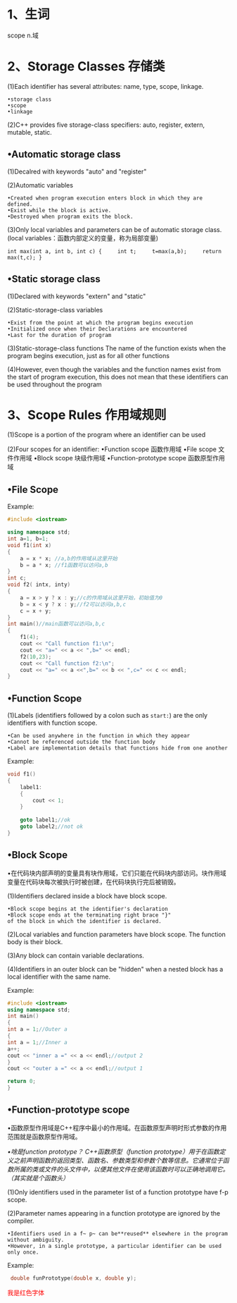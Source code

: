 # 1、生词

scope   n.域

# 2、Storage Classes 存储类

(1)Each identifier has several attributes: name, type, scope, linkage.

    •storage class
    •scope
	•linkage

(2)C++ provides five storage-class specifiers: auto, register, extern, mutable, static.

## •Automatic storage class

(1)Decalred with keywords "auto" and "register"

(2)Automatic variables

    •Created when program execution enters block in which they are defined.
    •Exist while the block is active.
    •Destroyed when program exits the block.

(3)Only local variables and parameters can be of automatic storage class.(local variables：函数内部定义的变量，称为局部变量)

`int max(int a, int b, int c) {     int t;     t=max(a,b);     return max(t,c); }`

## •Static storage class

(1)Declared with keywords "extern" and "static"

(2)Static-storage-class variables

    •Exist from the point at which the program begins execution
    •Initialized once when their Declarations are encountered
    •Last for the duration of program

(3)Static-storage-class functions
    The name of the function exists when the program begins execution, just as for all other functions

(4)However, even though the variables and the function names exist from the start of program execution,
    this does not mean that these identifiers can be used throughout the program

# 3、Scope Rules 作用域规则

 (1)Scope is a portion of the program where an identifier can be used

 (2)Four scopes for an identifier:
    •Function scope 函数作用域
    •File scope 文件作用域
    •Block scope 块级作用域
    •Function-prototype scope 函数原型作用域

## •File Scope

Example:

```c++
#include <iostream>

using namespace std;
int a=1, b=1;
void f1(int x)
{
    a = x * x; //a,b的作用域从这里开始
    b = a * x; //f1函数可以访问a,b
}
int c;
void f2( intx, inty)
{
    a = x > y ? x : y;//c的作用域从这里开始，初始值为0
    b = x < y ? x : y;//f2可以访问a,b,c
    c = x + y;
}
int main()//main函数可以访问a,b,c
{
    f1(4);
    cout << "Call function f1:\n";
    cout << "a=" << a << ",b=" << endl;
    f2(10,23);
    cout << "Call function f2:\n";
    cout << "a=" << a <<",b=" << b << ",c=" << c << endl;
}
```

## •Function Scope

(1)Labels (identifiers followed by a colon such as `start:`) are the only identifiers with function scope.

    •Can be used anywhere in the function in which they appear
	•Cannot be referenced outside the function body
	•Label are implementation details that functions hide from one another

Example:

```c++
void f1()
{
    label1:
    {
        cout << 1;
    }
  
    goto label1;//ok
    goto label2;//not ok
}
```

## •Block Scope

•在代码块内部声明的变量具有块作用域，它们只能在代码块内部访问。块作用域变量在代码块每次被执行时被创建，在代码块执行完后被销毁。

(1)Identifiers declared inside a block have block scope.

    •Block scope begins at the identifier's declaration
    •Block scope ends at the terminating right brace "}"
   	of the block in which the identifier is declared.

(2)Local variables and function parameters have block scope. The function body is their block.

(3)Any block can contain variable declarations.

(4)Identifiers in an outer block can be "hidden" when a nested block has a local identifier with the same name.

Example:

```c++
#include <iostream>
using namespace std;
int main()
{
int a = 1;//Outer a
{
int a = 1;//Inner a
a++;
cout << "inner a =" << a << endl;//output 2
}
cout << "outer a =" << a << endl;//output 1

return 0;
}
```

## •Function-prototype scope

•函数原型作用域是C++程序中最小的作用域。在函数原型声明时形式参数的作用范围就是函数原型作用域。

*•啥是function prototype？
    C++函数原型（function prototype）用于在函数定义之前声明函数的返回类型、函数名、参数类型和参数个数等信息。它通常位于函数所属的类或文件的头文件中，以便其他文件在使用该函数时可以正确地调用它。（其实就是个函数头）*

(1)Only identifiers used in the parameter list of a function prototype have f-p scope.

(2)Parameter names appearing in a function prototype are ignored by the compiler.

    •Identifiers used in a f~ p~ can be**reused** elsewhere in the program without ambiguity.
    •However, in a single prototype, a particular identifier can be used only once.

Example:

```c++
 double funPrototype(double x, double y);  
```

<font color=red face=宋体>我是红色字体</font> 